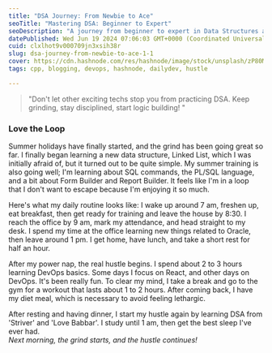 ```yaml
---
title: "DSA Journey: From Newbie to Ace"
seoTitle: "Mastering DSA: Beginner to Expert"
seoDescription: "A journey from beginner to expert in Data Structures and Algorithms, balancing summer training, DevOps, and fitness"
datePublished: Wed Jun 19 2024 07:06:03 GMT+0000 (Coordinated Universal Time)
cuid: clxlhot9v000709jn3xsih38r
slug: dsa-journey-from-newbie-to-ace-1-1
cover: https://cdn.hashnode.com/res/hashnode/image/stock/unsplash/zP80MWApkn8/upload/ffe84fabb48a171401461bab281cc06f.jpeg
tags: cpp, blogging, devops, hashnode, dailydev, hustle

---
```


> "Don't let other exciting techs stop you from practicing DSA. Keep grinding, stay disciplined, start logic building! "

### Love the Loop

Summer holidays have finally started, and the grind has been going great so far. I finally began learning a new data structure, Linked List, which I was initially afraid of, but it turned out to be quite simple. My summer training is also going well; I'm learning about SQL commands, the PL/SQL language, and a bit about Form Builder and Report Builder. It feels like I'm in a loop that I don't want to escape because I'm enjoying it so much.

Here's what my daily routine looks like: I wake up around 7 am, freshen up, eat breakfast, then get ready for training and leave the house by 8:30. I reach the office by 9 am, mark my attendance, and head straight to my desk. I spend my time at the office learning new things related to Oracle, then leave around 1 pm. I get home, have lunch, and take a short rest for half an hour.

After my power nap, the real hustle begins. I spend about 2 to 3 hours learning DevOps basics. Some days I focus on React, and other days on DevOps. It's been really fun. To clear my mind, I take a break and go to the gym for a workout that lasts about 1 to 2 hours. After coming back, I have my diet meal, which is necessary to avoid feeling lethargic.

After resting and having dinner, I start my hustle again by learning DSA from 'Striver' and 'Love Babbar'. I study until 1 am, then get the best sleep I've ever had.  
*Next morning, the grind starts, and the hustle continues!*